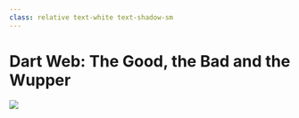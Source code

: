 ```yaml
---
class: relative text-white text-shadow-sm
---
```


<h1 class="relative z-50">Dart Web: The Good, the Bad and the Wupper</h1>

<div class="absolute top-0 left-0 h-full w-full bg-black/50 z-10"></div>
<img class="absolute top-0 left-0 h-full w-full blur-4" src="https://images.unsplash.com/photo-1580894328141-6f3421a182a8?q=80&w=2352&auto=format&fit=crop&ixlib=rb-4.0.3&ixid=M3wxMjA3fDB8MHxwaG90by1wYWdlfHx8fGVufDB8fHx8fA%3D%3D">
